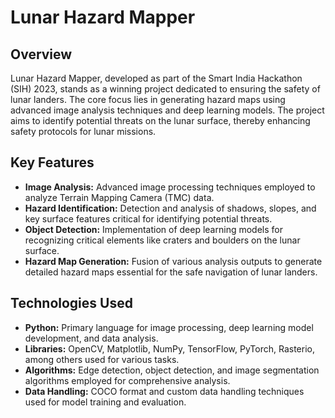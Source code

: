 # Lunar Hazard Mapper

## Overview

Lunar Hazard Mapper, developed as part of the Smart India Hackathon (SIH) 2023, stands as a winning project dedicated to ensuring the safety of lunar landers. The core focus lies in generating hazard maps using advanced image analysis techniques and deep learning models. The project aims to identify potential threats on the lunar surface, thereby enhancing safety protocols for lunar missions.

## Key Features

- **Image Analysis:** Advanced image processing techniques employed to analyze Terrain Mapping Camera (TMC) data.
- **Hazard Identification:** Detection and analysis of shadows, slopes, and key surface features critical for identifying potential threats.
- **Object Detection:** Implementation of deep learning models for recognizing critical elements like craters and boulders on the lunar surface.
- **Hazard Map Generation:** Fusion of various analysis outputs to generate detailed hazard maps essential for the safe navigation of lunar landers.

## Technologies Used

- **Python:** Primary language for image processing, deep learning model development, and data analysis.
- **Libraries:** OpenCV, Matplotlib, NumPy, TensorFlow, PyTorch, Rasterio, among others used for various tasks.
- **Algorithms:** Edge detection, object detection, and image segmentation algorithms employed for comprehensive analysis.
- **Data Handling:** COCO format and custom data handling techniques used for model training and evaluation.

